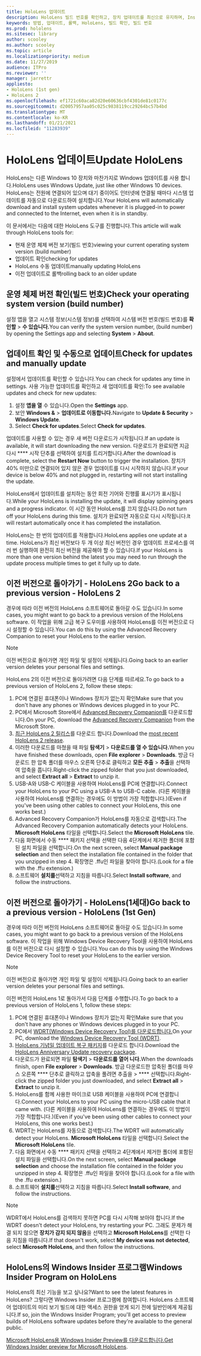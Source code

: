 ```yaml
---
title: HoloLens 업데이트
description: HoloLens 빌드 번호를 확인하고, 장치 업데이트를 최신으로 유지하며, Insiders 프로그램에 참여하고, 업데이트를 롤백하는 방법을 자세히 알아보는 방법을 확인합니다.
keywords: 방법, 업데이트, 롤백, HoloLens, 빌드 확인, 빌드 번호
ms.prod: hololens
ms.sitesec: library
author: scooley
ms.author: scooley
ms.topic: article
ms.localizationpriority: medium
ms.date: 11/27/2019
audience: ITPro
ms.reviewer: ''
manager: jarrettr
appliesto:
- HoloLens (1st gen)
- HoloLens 2
ms.openlocfilehash: ef1721c60aca82d20e60636cbf4301de81c0177c
ms.sourcegitcommit: d20057957aa05c025c9838119cc29264bc57b4bd
ms.translationtype: MT
ms.contentlocale: ko-KR
ms.lasthandoff: 01/21/2021
ms.locfileid: "11283939"
---
```

# <span data-ttu-id="8a98b-104">HoloLens 업데이트</span><span class="sxs-lookup"><span data-stu-id="8a98b-104">Update HoloLens</span></span>

<span data-ttu-id="8a98b-105">HoloLens는 다른 Windows 10 장치와 마찬가지로 Windows 업데이트를 사용 합니다.</span><span class="sxs-lookup"><span data-stu-id="8a98b-105">HoloLens uses Windows Update, just like other Windows 10 devices.</span></span> <span data-ttu-id="8a98b-106">HoloLens는 전원에 연결되어 있으며 대기 중이어도 인터넷에 연결될 때마다 시스템 업데이트를 자동으로 다운로드하여 설치합니다.</span><span class="sxs-lookup"><span data-stu-id="8a98b-106">Your HoloLens will automatically download and install system updates whenever it is plugged-in to power and connected to the Internet, even when it is in standby.</span></span>

<span data-ttu-id="8a98b-107">이 문서에서는 다음에 대한 HoloLens 도구를 진행합니다.</span><span class="sxs-lookup"><span data-stu-id="8a98b-107">This article will walk through HoloLens tools for:</span></span>

- <span data-ttu-id="8a98b-108">현재 운영 체제 버전 보기(빌드 번호)</span><span class="sxs-lookup"><span data-stu-id="8a98b-108">viewing your current operating system version (build number)</span></span>
- <span data-ttu-id="8a98b-109">업데이트 확인</span><span class="sxs-lookup"><span data-stu-id="8a98b-109">checking for updates</span></span>
- <span data-ttu-id="8a98b-110">HoloLens 수동 업데이트</span><span class="sxs-lookup"><span data-stu-id="8a98b-110">manually updating HoloLens</span></span>
- <span data-ttu-id="8a98b-111">이전 업데이트로 롤백</span><span class="sxs-lookup"><span data-stu-id="8a98b-111">rolling back to an older update</span></span>

## <span data-ttu-id="8a98b-112">운영 체제 버전 확인(빌드 번호)</span><span class="sxs-lookup"><span data-stu-id="8a98b-112">Check your operating system version (build number)</span></span>

<span data-ttu-id="8a98b-113">설정 앱을 열고 시스템 정보(시스템 정보)를 선택하여 시스템 버전 번호(빌드 번호)를 **확인할**  >  **수 있습니다.**</span><span class="sxs-lookup"><span data-stu-id="8a98b-113">You can verify the system version number, (build number) by opening the Settings app and selecting **System** > **About**.</span></span>

## <span data-ttu-id="8a98b-114">업데이트 확인 및 수동으로 업데이트</span><span class="sxs-lookup"><span data-stu-id="8a98b-114">Check for updates and manually update</span></span>

<span data-ttu-id="8a98b-115">설정에서 업데이트를 확인할 수 있습니다.</span><span class="sxs-lookup"><span data-stu-id="8a98b-115">You can check for updates any time in settings.</span></span>  <span data-ttu-id="8a98b-116">사용 가능한 업데이트를 확인하고 새 업데이트를 확인:</span><span class="sxs-lookup"><span data-stu-id="8a98b-116">To see available updates and check for new updates:</span></span>

1. <span data-ttu-id="8a98b-117">설정 **앱을 열** 수 있습니다.</span><span class="sxs-lookup"><span data-stu-id="8a98b-117">Open the **Settings** app.</span></span>
1. <span data-ttu-id="8a98b-118">보안 **Windows &**  >  **업데이트로 이동합니다.**</span><span class="sxs-lookup"><span data-stu-id="8a98b-118">Navigate to **Update & Security** > **Windows Update**.</span></span>
1. <span data-ttu-id="8a98b-119">Select **Check for updates**.</span><span class="sxs-lookup"><span data-stu-id="8a98b-119">Select **Check for updates**.</span></span>

<span data-ttu-id="8a98b-120">업데이트를 사용할 수 있는 경우 새 버전 다운로드가 시작됩니다.</span><span class="sxs-lookup"><span data-stu-id="8a98b-120">If an update is available, it will start downloading the new version.</span></span> <span data-ttu-id="8a98b-121">다운로드가 완료되면 지금 다시 \*\*\*\* 시작 단추를 선택하여 설치를 트리거합니다.</span><span class="sxs-lookup"><span data-stu-id="8a98b-121">After the download is complete, select the **Restart Now** button to trigger the installation.</span></span> <span data-ttu-id="8a98b-122">장치가 40% 미만으로 연결되어 있지 않은 경우 업데이트를 다시 시작하지 않습니다.</span><span class="sxs-lookup"><span data-stu-id="8a98b-122">If your device is below 40% and not plugged in, restarting will not start installing the update.</span></span>

<span data-ttu-id="8a98b-123">HoloLens에서 업데이트를 설치하는 동안 회전 기어와 진행률 표시기가 표시됩니다.</span><span class="sxs-lookup"><span data-stu-id="8a98b-123">While your HoloLens is installing the update, it will display spinning gears and a progress indicator.</span></span> <span data-ttu-id="8a98b-124">이 시간 동안 HoloLens를 끄지 않습니다.</span><span class="sxs-lookup"><span data-stu-id="8a98b-124">Do not turn off your HoloLens during this time.</span></span> <span data-ttu-id="8a98b-125">설치가 완료되면 자동으로 다시 시작됩니다.</span><span class="sxs-lookup"><span data-stu-id="8a98b-125">It will restart automatically once it has completed the installation.</span></span>

<span data-ttu-id="8a98b-126">HoloLens는 한 번의 업데이트를 적용합니다.</span><span class="sxs-lookup"><span data-stu-id="8a98b-126">HoloLens applies one update at a time.</span></span>  <span data-ttu-id="8a98b-127">HoloLens가 최신 버전보다 두 개 이상 최신 버전인 경우 업데이트 프로세스를 여러 번 실행하여 완전히 최신 버전을 제공해야 할 수 있습니다.</span><span class="sxs-lookup"><span data-stu-id="8a98b-127">If your HoloLens is more than one version behind the latest you may need to run through the update process multiple times to get it fully up to date.</span></span>

## <span data-ttu-id="8a98b-128">이전 버전으로 돌아가기 - HoloLens 2</span><span class="sxs-lookup"><span data-stu-id="8a98b-128">Go back to a previous version - HoloLens 2</span></span>

<span data-ttu-id="8a98b-129">경우에 따라 이전 버전의 HoloLens 소프트웨어로 돌아갈 수도 있습니다.</span><span class="sxs-lookup"><span data-stu-id="8a98b-129">In some cases, you might want to go back to a previous version of the HoloLens software.</span></span> <span data-ttu-id="8a98b-130">이 작업을 위해 고급 복구 도우미를 사용하여 HoloLens를 이전 버전으로 다시 설정할 수 있습니다.</span><span class="sxs-lookup"><span data-stu-id="8a98b-130">You can do this by using the Advanced Recovery Companion to reset your HoloLens to the earlier version.</span></span>

> [!NOTE]
> <span data-ttu-id="8a98b-131">이전 버전으로 돌아가면 개인 파일 및 설정이 삭제됩니다.</span><span class="sxs-lookup"><span data-stu-id="8a98b-131">Going back to an earlier version deletes your personal files and settings.</span></span>

<span data-ttu-id="8a98b-132">HoloLens 2의 이전 버전으로 돌아가려면 다음 단계를 따르세요.</span><span class="sxs-lookup"><span data-stu-id="8a98b-132">To go back to a previous version of HoloLens 2, follow these steps:</span></span>

1. <span data-ttu-id="8a98b-133">PC에 연결된 휴대폰이나 Windows 장치가 없는지 확인</span><span class="sxs-lookup"><span data-stu-id="8a98b-133">Make sure that you don't have any phones or Windows devices plugged in to your PC.</span></span>
1. <span data-ttu-id="8a98b-134">PC에서 Microsoft Store에서 [Advanced Recovery Companion를](https://www.microsoft.com/p/advanced-recovery-companion/9p74z35sfrs8?activetab=pivot:overviewtab) 다운로드합니다.</span><span class="sxs-lookup"><span data-stu-id="8a98b-134">On your PC, download the [Advanced Recovery Companion](https://www.microsoft.com/p/advanced-recovery-companion/9p74z35sfrs8?activetab=pivot:overviewtab) from the Microsoft Store.</span></span>
1. <span data-ttu-id="8a98b-135">[최근 HoloLens 2 릴리스](https://aka.ms/hololens2download)를 다운로드 합니다.</span><span class="sxs-lookup"><span data-stu-id="8a98b-135">Download the [most recent HoloLens 2 release](https://aka.ms/hololens2download).</span></span>
1. <span data-ttu-id="8a98b-136">이러한 다운로드를 마쳤을 때 파일 **탐색기**  >  **다운로드를 열 수 있습니다.**</span><span class="sxs-lookup"><span data-stu-id="8a98b-136">When you have finished these downloads, open **File explorer** > **Downloads**.</span></span> <span data-ttu-id="8a98b-137">방금 다운로드 한 압축 폴더를 마우스 오른쪽 단추로 클릭하고 **모든 추출** > **추출**을 선택하여 압축을 풉니다.</span><span class="sxs-lookup"><span data-stu-id="8a98b-137">Right-click the zipped folder that you just downloaded, and select **Extract all** > **Extract** to unzip it.</span></span>
1. <span data-ttu-id="8a98b-138">USB-A와 USB-C 케이블을 사용하여 HoloLens를 PC에 연결합니다.</span><span class="sxs-lookup"><span data-stu-id="8a98b-138">Connect your HoloLens to your PC using a USB-A to USB-C cable.</span></span> <span data-ttu-id="8a98b-139">(다른 케이블을 사용하여 HoloLens를 연결하는 경우에도 이 방법이 가장 적합합니다.)</span><span class="sxs-lookup"><span data-stu-id="8a98b-139">(Even if you've been using other cables to connect your HoloLens, this one works best.)</span></span>
1. <span data-ttu-id="8a98b-140">Advanced Recovery Companion가 HoloLens를 자동으로 검색합니다.</span><span class="sxs-lookup"><span data-stu-id="8a98b-140">The Advanced Recovery Companion automatically detects your HoloLens.</span></span> <span data-ttu-id="8a98b-141">**Microsoft HoloLens** 타일을 선택합니다.</span><span class="sxs-lookup"><span data-stu-id="8a98b-141">Select the **Microsoft HoloLens** tile.</span></span>
1. <span data-ttu-id="8a98b-142">다음 화면에서 수동 \*\*\*\* 패키지 선택을 선택한 다음 4단계에서 제거한 폴더에 포함된 설치 파일을 선택합니다.</span><span class="sxs-lookup"><span data-stu-id="8a98b-142">On the next screen, select **Manual package selection** and then select the installation file contained in the folder that you unzipped in step 4.</span></span> <span data-ttu-id="8a98b-143">확장명은 .ffu인 파일을 찾아야 합니다.</span><span class="sxs-lookup"><span data-stu-id="8a98b-143">(Look for a file with the .ffu extension.)</span></span>
1. <span data-ttu-id="8a98b-144">소프트웨어 **설치를**선택하고 지침을 따릅니다.</span><span class="sxs-lookup"><span data-stu-id="8a98b-144">Select **Install software**, and follow the instructions.</span></span>

## <span data-ttu-id="8a98b-145">이전 버전으로 돌아가기 - HoloLens(1세대)</span><span class="sxs-lookup"><span data-stu-id="8a98b-145">Go back to a previous version - HoloLens (1st Gen)</span></span>

<span data-ttu-id="8a98b-146">경우에 따라 이전 버전의 HoloLens 소프트웨어로 돌아갈 수도 있습니다.</span><span class="sxs-lookup"><span data-stu-id="8a98b-146">In some cases, you might want to go back to a previous version of the HoloLens software.</span></span> <span data-ttu-id="8a98b-147">이 작업을 위해 Windows Device Recovery Tool을 사용하여 HoloLens를 이전 버전으로 다시 설정할 수 있습니다.</span><span class="sxs-lookup"><span data-stu-id="8a98b-147">You can do this by using the Windows Device Recovery Tool to reset your HoloLens to the earlier version.</span></span>

> [!NOTE]
> <span data-ttu-id="8a98b-148">이전 버전으로 돌아가면 개인 파일 및 설정이 삭제됩니다.</span><span class="sxs-lookup"><span data-stu-id="8a98b-148">Going back to an earlier version deletes your personal files and settings.</span></span>

<span data-ttu-id="8a98b-149">이전 버전의 HoloLens 1로 돌아가서 다음 단계를 수행합니다.</span><span class="sxs-lookup"><span data-stu-id="8a98b-149">To go back to a previous version of HoloLens 1, follow these steps:</span></span>

1. <span data-ttu-id="8a98b-150">PC에 연결된 휴대폰이나 Windows 장치가 없는지 확인</span><span class="sxs-lookup"><span data-stu-id="8a98b-150">Make sure that you don't have any phones or Windows devices plugged in to your PC.</span></span>
1. <span data-ttu-id="8a98b-151">PC에서 [WDRT(Windows Device Recovery Tool)를 다운로드합니다.](https://support.microsoft.com/help/12379)</span><span class="sxs-lookup"><span data-stu-id="8a98b-151">On your PC, download the [Windows Device Recovery Tool (WDRT)](https://support.microsoft.com/help/12379).</span></span>
1. <span data-ttu-id="8a98b-152">[HoloLens 기념일 업데이트 복구 패키지](https://aka.ms/hololensrecovery)를 다운로드 합니다.</span><span class="sxs-lookup"><span data-stu-id="8a98b-152">Download the [HoloLens Anniversary Update recovery package](https://aka.ms/hololensrecovery).</span></span>
1. <span data-ttu-id="8a98b-153">다운로드가 완료되면 파일 **탐색기**  >  **다운로드를 열어 니다.**</span><span class="sxs-lookup"><span data-stu-id="8a98b-153">When the downloads finish, open **File explorer** > **Downloads**.</span></span> <span data-ttu-id="8a98b-154">방금 다운로드한 압축된 폴더를 마우스 오른쪽 \*\*\*\* 단추로 클릭하고 압축을 풀려면 추출을  >  \*\*\*\* 선택합니다.</span><span class="sxs-lookup"><span data-stu-id="8a98b-154">Right-click the zipped folder you just downloaded, and select **Extract all** > **Extract** to unzip it.</span></span>
1. <span data-ttu-id="8a98b-155">HoloLens를 함께 사용한 마이크로 USB 케이블을 사용하여 PC에 연결합니다.</span><span class="sxs-lookup"><span data-stu-id="8a98b-155">Connect your HoloLens to your PC using the micro-USB cable that it came with.</span></span> <span data-ttu-id="8a98b-156">(다른 케이블을 사용하여 HoloLens를 연결하는 경우에도 이 방법이 가장 적합합니다.)</span><span class="sxs-lookup"><span data-stu-id="8a98b-156">(Even if you've been using other cables to connect your HoloLens, this one works best.)</span></span>
1. <span data-ttu-id="8a98b-157">WDRT는 HoloLens를 자동으로 검색합니다.</span><span class="sxs-lookup"><span data-stu-id="8a98b-157">The WDRT will automatically detect your HoloLens.</span></span> <span data-ttu-id="8a98b-158">**Microsoft HoloLens** 타일을 선택합니다.</span><span class="sxs-lookup"><span data-stu-id="8a98b-158">Select the **Microsoft HoloLens** tile.</span></span>
1. <span data-ttu-id="8a98b-159">다음 화면에서 수동 \*\*\*\* 패키지 선택을 선택하고 4단계에서 제거한 폴더에 포함된 설치 파일을 선택합니다.</span><span class="sxs-lookup"><span data-stu-id="8a98b-159">On the next screen, select **Manual package selection** and choose the installation file contained in the folder you unzipped in step 4.</span></span> <span data-ttu-id="8a98b-160">확장명은 .ffu인 파일을 찾아야 합니다.</span><span class="sxs-lookup"><span data-stu-id="8a98b-160">(Look for a file with the .ffu extension.)</span></span>
1. <span data-ttu-id="8a98b-161">소프트웨어 **설치를**선택하고 지침을 따릅니다.</span><span class="sxs-lookup"><span data-stu-id="8a98b-161">Select **Install software**, and follow the instructions.</span></span>

> [!NOTE]
> <span data-ttu-id="8a98b-162">WDRT에서 HoloLens를 검색하지 못하면 PC를 다시 시작해 보아야 합니다.</span><span class="sxs-lookup"><span data-stu-id="8a98b-162">If the WDRT doesn't detect your HoloLens, try restarting your PC.</span></span> <span data-ttu-id="8a98b-163">그래도 문제가 해결 되지 않으면 **장치가 감지 되지 않음**을 선택하고 **Microsoft HoloLens**를 선택한 다음 지침을 따릅니다.</span><span class="sxs-lookup"><span data-stu-id="8a98b-163">If that doesn't work, select **My device was not detected**, select **Microsoft HoloLens**, and then follow the instructions.</span></span>

## <span data-ttu-id="8a98b-164">HoloLens의 Windows Insider 프로그램</span><span class="sxs-lookup"><span data-stu-id="8a98b-164">Windows Insider Program on HoloLens</span></span>

<span data-ttu-id="8a98b-165">HoloLens의 최신 기능을 보고 싶나요?</span><span class="sxs-lookup"><span data-stu-id="8a98b-165">Want to see the latest features in HoloLens?</span></span>  <span data-ttu-id="8a98b-166">그렇다면 Windows Insider 프로그램에 참여합니다. HoloLens 소프트웨어 업데이트의 미리 보기 빌드에 대한 액세스 권한을 얻게 되기 전에 일반인에게 제공됩니다.</span><span class="sxs-lookup"><span data-stu-id="8a98b-166">If so, join the Windows Insider Program; you'll get access to preview builds of HoloLens software updates before they're available to the general public.</span></span>

<span data-ttu-id="8a98b-167">[Microsoft HoloLens용 Windows Insider Preview를 다운로드합니다.](hololens-insider.md)</span><span class="sxs-lookup"><span data-stu-id="8a98b-167">[Get Windows Insider preview for Microsoft HoloLens](hololens-insider.md).</span></span>
